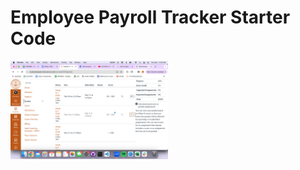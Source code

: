 # Employee Payroll Tracker Starter Code

<img src="https://github.com/Rualexandra/Employee-Payroll-Tracker/blob/main/Assets/Screenshot%202024-03-07%20at%208.23.16%20PM%202.png" width="50%" height="50%">

